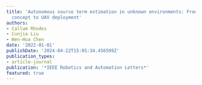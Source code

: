 ```yaml
---
title: 'Autonomous source term estimation in unknown environments: From a dual control
  concept to UAV deployment'
authors:
- Callum Rhodes
- Cunjia Liu
- Wen-Hua Chen
date: '2022-01-01'
publishDate: '2024-04-22T15:05:34.456599Z'
publication_types:
- article-journal
publication: '*IEEE Robotics and Automation Letters*'
featured: true
---
```

